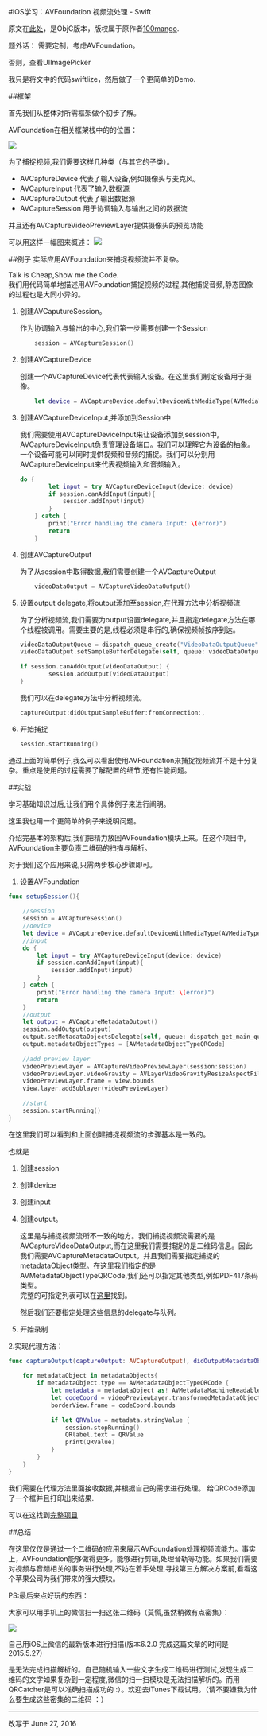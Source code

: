 #iOS学习：AVFoundation 视频流处理 - Swift


原文在[此处](https://github.com/100mango/zen)，是ObjC版本，版权属于原作者[100mango](https://github.com/100mango/).



题外话： 需要定制，考虑AVFoundation。

否则，查看UIImagePicker

我只是将文中的代码swiftlize，然后做了一个更简单的Demo.



##框架

首先我们从整体对所需框架做个初步了解。

AVFoundation在相关框架栈中的的位置：

![](frame.png)


为了捕捉视频,我们需要这样几种类（与其它的子类）。

- AVCaptureDevice 代表了输入设备,例如摄像头与麦克风。
- AVCaptureInput 代表了输入数据源
- AVCaptureOutput 代表了输出数据源
- AVCaptureSession 用于协调输入与输出之间的数据流

并且还有AVCaptureVideoPreviewLayer提供摄像头的预览功能

可以用这样一幅图来概述：
![](capture.png)


##例子
实际应用AVFoundation来捕捉视频流并不复杂。

Talk is Cheap,Show me the Code.  
我们用代码简单地描述用AVFoundation捕捉视频的过程,其他捕捉音频,静态图像的过程也是大同小异的。

1. 创建AVCaputureSession。
	
	作为协调输入与输出的中心,我们第一步需要创建一个Session
	
	~~~swift
		session = AVCaptureSession()
	~~~
	
2. 创建AVCaptureDevice

	创建一个AVCaptureDevice代表代表输入设备。在这里我们制定设备用于摄像。
	
	~~~swift
	    let device = AVCaptureDevice.defaultDeviceWithMediaType(AVMediaTypeVideo)
	~~~
	
3. 创建AVCaptureDeviceInput,并添加到Session中
	
	我们需要使用AVCaptureDeviceInput来让设备添加到session中, AVCaptureDeviceInput负责管理设备端口。我们可以理解它为设备的抽象。一个设备可能可以同时提供视频和音频的捕捉。我们可以分别用AVCaptureDeviceInput来代表视频输入和音频输入。
	
	~~~swift
	do {
            let input = try AVCaptureDeviceInput(device: device)
            if session.canAddInput(input){
                session.addInput(input)
            }
        } catch {
            print("Error handling the camera Input: \(error)")
            return
        }
	~~~

4. 创建AVCaptureOutput

	为了从session中取得数据,我们需要创建一个AVCaptureOutput
	
	~~~swift
	    videoDataOutput = AVCaptureVideoDataOutput()
	~~~
	
5. 设置output delegate,将output添加至session,在代理方法中分析视频流

	为了分析视频流,我们需要为output设置delegate,并且指定delegate方法在哪个线程被调用。需要主要的是,线程必须是串行的,确保视频帧按序到达。
	
	~~~swift
	videoDataOutputQueue = dispatch_queue_create("VideoDataOutputQueue", DISPATCH_QUEUE_SERIAL)
    videoDataOutput.setSampleBufferDelegate(self, queue: videoDataOutputQueue)
        
    if session.canAddOutput(videoDataOutput) {
            session.addOutput(videoDataOutput)
    }
	~~~
	
	我们可以在delegate方法中分析视频流。
	
	~~~swift
	captureOutput:didOutputSampleBuffer:fromConnection:,
	~~~

6. 开始捕捉

	~~~swift
	session.startRunning()
	~~~


通过上面的简单例子,我么可以看出使用AVFoundation来捕捉视频流并不是十分复杂。重点是使用的过程需要了解配置的细节,还有性能问题。


##实战

学习基础知识过后,让我们用个具体例子来进行阐明。

这里我也用一个更简单的例子来说明问题。


介绍完基本的架构后,我们把精力放回AVFoundation模块上来。在这个项目中, AVFoundation主要负责二维码的扫描与解析。

对于我们这个应用来说,只需两步核心步骤即可。

1. 设置AVFoundation

~~~swift
func setupSession(){
    
    //session
    session = AVCaptureSession()
    //device
    let device = AVCaptureDevice.defaultDeviceWithMediaType(AVMediaTypeVideo)
    //input
    do {
        let input = try AVCaptureDeviceInput(device: device)
        if session.canAddInput(input){
            session.addInput(input)
        }
    } catch {
        print("Error handling the camera Input: \(error)")
        return
    }
    //output
    let output = AVCaptureMetadataOutput()
    session.addOutput(output)
    output.setMetadataObjectsDelegate(self, queue: dispatch_get_main_queue())
    output.metadataObjectTypes = [AVMetadataObjectTypeQRCode]
    
    //add preview layer
    videoPreviewLayer = AVCaptureVideoPreviewLayer(session:session)
    videoPreviewLayer.videoGravity = AVLayerVideoGravityResizeAspectFill
    videoPreviewLayer.frame = view.bounds
    view.layer.addSublayer(videoPreviewLayer)
    
    //start
    session.startRunning()
}
~~~

在这里我们可以看到和上面创建捕捉视频流的步骤基本是一致的。

也就是

1. 创建session
2. 创建device
3. 创建input
4. 创建output。

	这里是与捕捉视频流所不一致的地方。我们捕捉视频流需要的是AVCaptureVideoDataOutput,而在这里我们需要捕捉的是二维码信息。因此我们需要AVCaptureMetadataOutput。并且我们需要指定捕捉的metadataObject类型。在这里我们指定的是AVMetadataObjectTypeQRCode,我们还可以指定其他类型,例如PDF417条码类型。  
	完整的可指定列表可以在[这里](https://developer.apple.com/library/prerelease/ios/documentation/AVFoundation/Reference/AVMetadataMachineReadableCodeObject_Class/index.html#//apple_ref/doc/constant_group/Machine_Readable_Object_Types)找到。
	
	然后我们还要指定处理这些信息的delegate与队列。
	
5. 开始录制
	
	
2.实现代理方法：

~~~swift
func captureOutput(captureOutput: AVCaptureOutput!, didOutputMetadataObjects metadataObjects: [AnyObject]!, fromConnection connection: AVCaptureConnection!) {
    
    for metadataObject in metadataObjects{
        if metadataObject.type == AVMetadataObjectTypeQRCode {
            let metadata = metadataObject as! AVMetadataMachineReadableCodeObject
            let codeCoord = videoPreviewLayer.transformedMetadataObjectForMetadataObject(metadata) as! AVMetadataMachineReadableCodeObject
            borderView.frame = codeCoord.bounds
            
            if let QRValue = metadata.stringValue {
                session.stopRunning()
                QRlabel.text = QRValue
                print(QRValue)
            }
        }
    }
}
~~~

我们需要在代理方法里面接收数据,并根据自己的需求进行处理。
给QRCode添加了一个框并且打印出来结果.

可以在这找到[完整项目](https://github.com/KrisYu/Swift-Qi/tree/master/QRCodeDemo)



##总结

在这里仅仅是通过一个二维码的应用来展示AVFoundation处理视频流能力。事实上，AVFoundation能够做得更多。能够进行剪辑,处理音轨等功能。如果我们需要对视频与音频相关的事务进行处理,不妨在着手处理,寻找第三方解决方案前,看看这个苹果公司为我们带来的强大模块。


PS:最后来点好玩的东西：

大家可以用手机上的微信扫一扫这张二维码（莫慌,虽然稍微有点密集）：

![](二维码.png)

自己用iOS上微信的最新版本进行扫描(版本6.2.0 完成这篇文章的时间是2015.5.27)

是无法完成扫描解析的。自己随机输入一些文字生成二维码进行测试,发现生成二维码的文字如果复杂到一定程度,微信的扫一扫模块是无法扫描解析的。而用QRCatcher是可以准确扫描成功的 :）。欢迎去iTunes下载试用。（请不要嫌我为什么要生成这些密集的二维码 ：）




------------------------

改写于 June 27, 2016 
	
